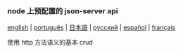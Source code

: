 ### node 上预配置的 json-server api

[english](readme.md) | [português](readme-pt.md) | [日本語](readme-ja.md) | [pусский](readme-ru.md) | [español](readme-es.md) | [français](readme-fr.md)

使用 http 方法语义的基本 crud